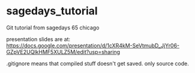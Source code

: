 # sagedays_tutorial
Git tutorial from sagedays 65 chicago


presentation slides are at: https://docs.google.com/presentation/d/1cXR4kM-SeVtmubD_JjYr06-GZpVE2UQIkHMF5XULZ5M/edit?usp=sharing

.gitignore means that compiled stuff doesn't get saved. only source code.

